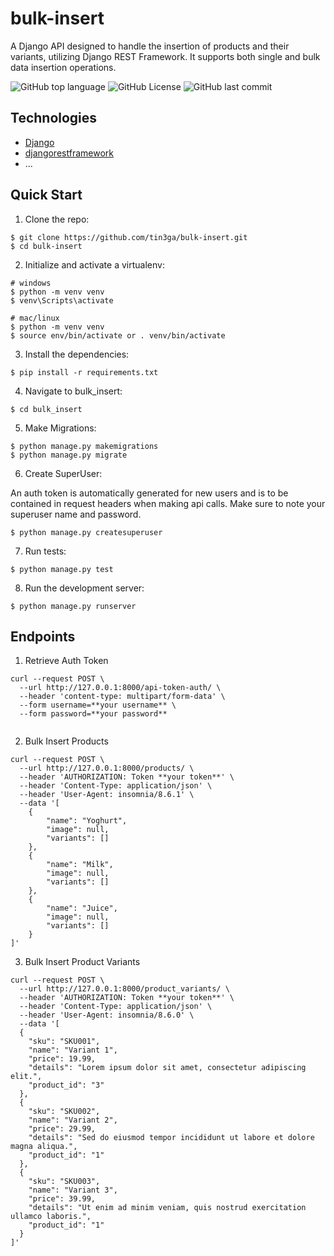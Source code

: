 # bulk-insert

A Django API designed to handle the insertion of products and their variants, utilizing Django REST Framework. It
supports both single and bulk data insertion operations.


![GitHub top language](https://img.shields.io/github/languages/top/tin3ga/bulk-insert)
![GitHub License](https://img.shields.io/github/license/tin3ga/bulk-insert)
![GitHub last commit](https://img.shields.io/github/last-commit/tin3ga/bulk-insert)

## Technologies

- [Django](https://www.djangoproject.com/)
- [djangorestframework](https://www.django-rest-framework.org/)
- ...

## Quick Start

1. Clone the repo:

```
$ git clone https://github.com/tin3ga/bulk-insert.git
$ cd bulk-insert
```

2. Initialize and activate a virtualenv:

```
# windows
$ python -m venv venv
$ venv\Scripts\activate

# mac/linux
$ python -m venv venv
$ source env/bin/activate or . venv/bin/activate
```

3. Install the dependencies:

```
$ pip install -r requirements.txt
```

4. Navigate to bulk_insert:

```
$ cd bulk_insert
```

5. Make Migrations:

```
$ python manage.py makemigrations
$ python manage.py migrate

```

6. Create SuperUser:


An auth token is automatically generated for new users and is to be contained in request headers when making api calls. Make sure to note your superuser name and password.


```
$ python manage.py createsuperuser

```

7. Run tests:

```
$ python manage.py test

```

8. Run the development server:

```
$ python manage.py runserver
```

## Endpoints

1. Retrieve Auth Token

```
curl --request POST \
  --url http://127.0.0.1:8000/api-token-auth/ \
  --header 'content-type: multipart/form-data' \
  --form username=**your username** \
  --form password=**your password**
  
```

2. Bulk Insert Products

```
curl --request POST \
  --url http://127.0.0.1:8000/products/ \
  --header 'AUTHORIZATION: Token **your token**' \
  --header 'Content-Type: application/json' \
  --header 'User-Agent: insomnia/8.6.1' \
  --data '[
	{
		"name": "Yoghurt",
		"image": null,
		"variants": []
	},
	{
		"name": "Milk",
		"image": null,
		"variants": []
	},
	{
		"name": "Juice",
		"image": null,
		"variants": []
	}
]'

```

3. Bulk Insert Product Variants

```
curl --request POST \
  --url http://127.0.0.1:8000/product_variants/ \
  --header 'AUTHORIZATION: Token **your token**' \
  --header 'Content-Type: application/json' \
  --header 'User-Agent: insomnia/8.6.0' \
  --data '[
  {
    "sku": "SKU001",
    "name": "Variant 1",
    "price": 19.99,
    "details": "Lorem ipsum dolor sit amet, consectetur adipiscing elit.",
    "product_id": "3"
  },
  {
    "sku": "SKU002",
    "name": "Variant 2",
    "price": 29.99,
    "details": "Sed do eiusmod tempor incididunt ut labore et dolore magna aliqua.",
    "product_id": "1"
  },
  {
    "sku": "SKU003",
    "name": "Variant 3",
    "price": 39.99,
    "details": "Ut enim ad minim veniam, quis nostrud exercitation ullamco laboris.",
    "product_id": "1"
  }
]'
```
